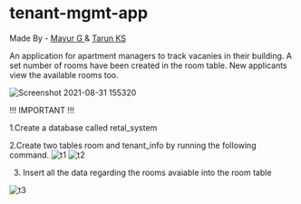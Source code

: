 # tenant-mgmt-app
Made By - <a href="https://github.com/ThePerkyFellow"> Mayur G </a> & <a href="https://github.com/guitaruser"> Tarun KS </a>

An application for apartment managers to track vacanies in their building. A set number of rooms have been created in the room table.
New applicants view the available rooms too.


![Screenshot 2021-08-31 155320](https://user-images.githubusercontent.com/49780803/131486469-dc276d8b-dc96-43c0-bf95-124d99fefddd.jpg)


!!!  IMPORTANT  !!!

1.Create a database called retal_system

2.Create two tables room and tenant_info by running the following command.
![t1](https://user-images.githubusercontent.com/49780803/131485975-04c2357d-1072-4150-9245-785c190348fe.png)
![t2](https://user-images.githubusercontent.com/49780803/131485979-9cf97a54-98f8-4f72-87e0-50119d0ceeae.png)

3. Insert all the data regarding the rooms avaiable into the room table

![t3](https://user-images.githubusercontent.com/49780803/131485831-97efe726-b499-437a-bbf8-67e98c620724.png)

